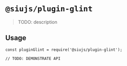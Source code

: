 # `@siujs/plugin-glint`

> TODO: description

## Usage

```
const pluginGlint = require('@siujs/plugin-glint');

// TODO: DEMONSTRATE API
```
